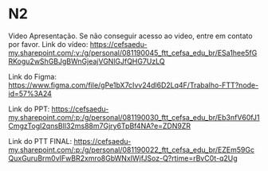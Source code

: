# N2
Video Apresentação.
Se não conseguir acesso ao video, entre em contato por favor.
Link do vídeo:
https://cefsaedu-my.sharepoint.com/:v:/g/personal/081190045_ftt_cefsa_edu_br/ESa1hee5fGRKogu2wShGBJgBWnGjeajVGNlGJfQHG7UzLQ

Link do Figma:
https://www.figma.com/file/gPe1bX7cIvv24dl6D2Lq4F/Trabalho-FTT?node-id=57%3A24
 
Link do PPT:
https://cefsaedu-my.sharepoint.com/:p:/g/personal/081190030_ftt_cefsa_edu_br/Eb3nfV60fJ1CmgzTogI2qnsBIl32ms88m7Gjry6TpBf4NA?e=ZDN9ZR

Link do PTT FINAL: https://cefsaedu-my.sharepoint.com/:p:/g/personal/081190022_ftt_cefsa_edu_br/EZEm59GcQuxGuruBrm0vIFwBR2xmro8GbWNxIWjfJSoz-Q?rtime=rBvC0t-q2Ug
